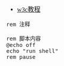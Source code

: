 <span  style="font-family: Simsun,serif; font-size: 17px; ">

- [w3c教程](https://www.w3cschool.cn/dosmlxxsc1/wvqyr9.html)

~~~
rem 注释
~~~
~~~
rem 脚本内容
@echo off
echo "run shell"
rem pause
~~~

</span>